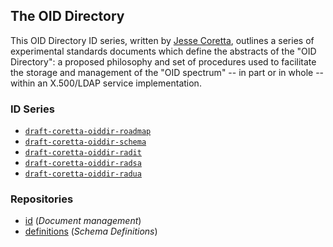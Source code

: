 ## The OID Directory

This OID Directory ID series, written by [Jesse Coretta](mailto:jesse.coretta@icloud.com), outlines a series of experimental standards documents which define the abstracts of the "OID Directory": a proposed philosophy and set of procedures used to facilitate the storage and management of the "OID spectrum" -- in part or in whole -- within an X.500/LDAP service implementation.

### ID Series

 - [`draft-coretta-oiddir-roadmap`](https://datatracker.ietf.org/doc/html/draft-coretta-oiddir-roadmap)
 - [`draft-coretta-oiddir-schema`](https://datatracker.ietf.org/doc/html/draft-coretta-oiddir-schema)
 - [`draft-coretta-oiddir-radit`](https://datatracker.ietf.org/doc/html/draft-coretta-oiddir-radit)
 - [`draft-coretta-oiddir-radsa`](https://datatracker.ietf.org/doc/html/draft-coretta-oiddir-radsa)
 - [`draft-coretta-oiddir-radua`](https://datatracker.ietf.org/doc/html/draft-coretta-oiddir-radua)

### Repositories

 - [id](https://github.com/oid-directory/id) (_Document management_)
 - [definitions](https://github.com/oid-directory/definitions) (_Schema Definitions_)
